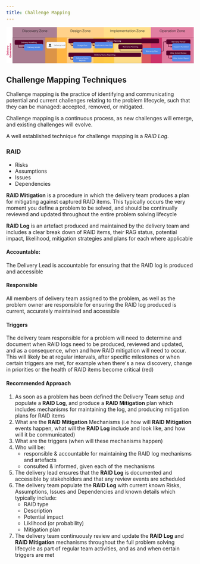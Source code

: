 ```yaml
---
title: Challenge Mapping
---
```


![RAID Mitigation & RAID Logs ](../delivery-governance.png)

## Challenge Mapping Techniques

Challenge mapping is the practice of identifying and communicating potential and current challenges relating to the problem lifecycle, such that they can be managed: accepted, removed, or mitigated. 

Challenge mapping is a continuous process, as new challenges will emerge, and existing challenges will evolve. 

A well established technique for challenge mapping is a *RAID Log*.

### RAID
- Risks
- Assumptions
- Issues
- Dependencies

**RAID Mitigation** is a procedure in which the delivery team produces a plan for mitigating against captured RAID items. This typically occurs the very moment you define a problem to be solved, and should be continually reviewed and updated throughout the entire problem solving lifecycle

**RAID Log** is an artefact produced and maintained by the delivery team and includes a clear break down of RAID items, their RAG status, potential impact, likelihood, mitigation strategies and plans for each where applicable 

#### Accountable: 
The Delivery Lead is accountable for ensuring that the RAID log is produced and accessible

#### Responsible 
All members of delivery team assigned to the problem, as well as the problem owner are responsible for ensuring the RAID log produced is current, accurately maintained and accessible 

#### Triggers
The delivery team responsible for a problem will need to determine and document when RAID logs need to be produced, reviewed and updated, and as a consequence, when and how RAID mitigation will need to occur. This will likely be at regular intervals, after specific milestones or when certain triggers are met, for example when there's a new discovery, change in priorities or the health of RAID items become critical (red)

#### Recommended Approach

1. As soon as a problem has been defined the Delivery Team setup and populate a **RAID Log**, and produce a **RAID Mitigation** plan which includes mechanisms for maintaining the log, and producing mitigation plans for RAID items 
2. What are the **RAID Mitigation** Mechanisms (i.e how will **RAID Mitigation** events happen, what will the **RAID Log** include and look like, and how will it be communicated) 
3. What are the triggers (when will these mechanisms happen)
4. Who will be:
    - responsible & accountable for maintaining the RAID log mechanisms and artefacts
    - consulted & informed, given each of the mechanisms
5. The delivery lead ensures that the **RAID Log** is documented and accessible by stakeholders and that any review events are scheduled 
6. The delivery team populate the **RAID Log** with current known Risks, Assumptions, Issues and Dependencies and known details which typically include:
    - RAID type
    - Description
    - Potential impact
    - Liklihood (or probability)
    - Mitigation plan
7. The delivery team continuously review and update the **RAID Log** and **RAID Mitigation** mechanisms throughout the full problem solving lifecycle as part of regular team activities, and as and when certain triggers are met 